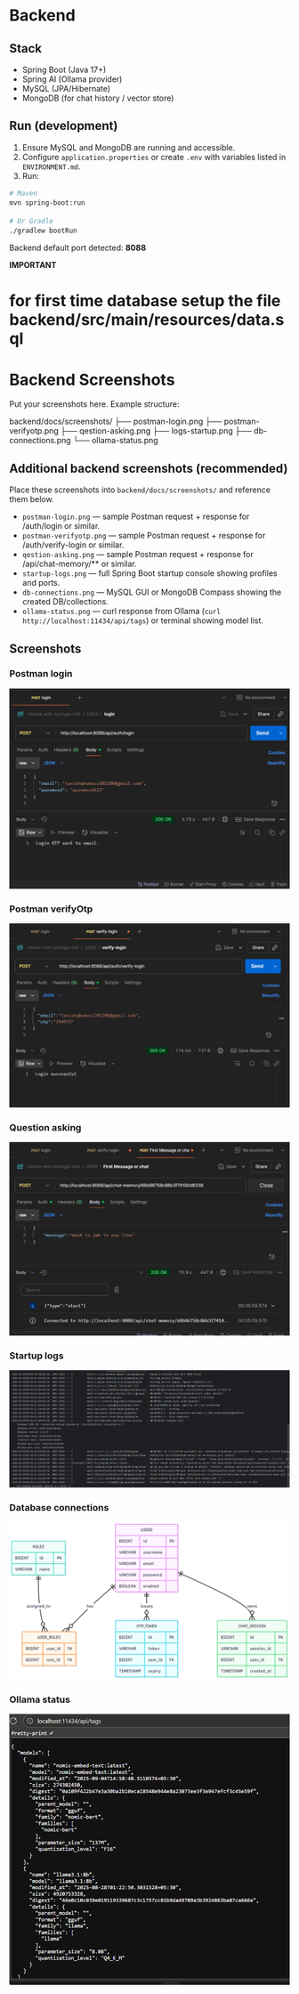 # Backend

## Stack
- Spring Boot (Java 17+)
- Spring AI (Ollama provider)
- MySQL (JPA/Hibernate)
- MongoDB (for chat history / vector store)

## Run (development)
1. Ensure MySQL and MongoDB are running and accessible.
2. Configure `application.properties` or create `.env` with variables listed in `ENVIRONMENT.md`.
3. Run:
```bash
# Maven
mvn spring-boot:run

# Or Gradle
./gradlew bootRun
```
Backend default port detected: **8088**


**IMPORTANT**
# for first time database setup the file backend/src/main/resources/data.sql

# Backend Screenshots

Put your screenshots here. Example structure:

backend/docs/screenshots/
├── postman-login.png
├── postman-verifyotp.png
├── qestion-asking.png
├── logs-startup.png
├── db-connections.png
└── ollama-status.png





## Additional backend screenshots (recommended)

Place these screenshots into `backend/docs/screenshots/` and reference them below.


- `postman-login.png` — sample Postman request + response for /auth/login or similar.
- `postman-verifyotp.png` — sample Postman request + response for /auth/verify-login or similar.
- `qestion-asking.png` — sample Postman request + response for /api/chat-memory/** or similar.
- `startup-logs.png` — full Spring Boot startup console showing profiles and ports.
- `db-connections.png` — MySQL GUI or MongoDB Compass showing the created DB/collections.
- `ollama-status.png` — curl response from Ollama (`curl http://localhost:11434/api/tags`) or terminal showing model list.

## Screenshots
### Postman login
![Postman login](docs/screenshots/postman-login.png)
### Postman verifyOtp
![Postman verifyOtp](docs/screenshots/postman-verifyotp.png)
### Question asking
![Question asking](docs/screenshots/qestion-asking.png)
### Startup logs
![Startup logs](docs/screenshots/startup-logs.png)
### Database connections
![Database connections](docs/screenshots/db-connections.png)
### Ollama status
![Ollama status](docs/screenshots/ollama-status.png)

```

